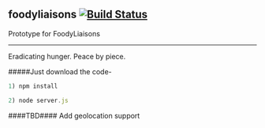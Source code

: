 ## foodyliaisons     [![Build Status](https://travis-ci.org/Leonab/foodyliaisons.svg?branch=master)](https://travis-ci.org/Leonab/foodyliaisons)
Prototype for FoodyLiaisons 

----
Eradicating hunger. Peace by piece.

#####Just download the code-

```Javascript
1) npm install

2) node server.js
```

####TBD####
Add geolocation support 
